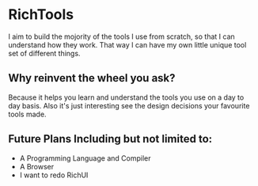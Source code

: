 # RichTools
I aim to build the mojority of the tools I use from scratch, so that I can understand how they work.
That way I can have my own little unique tool set of different things. 

## Why reinvent the wheel you ask?
Because it helps you learn and understand the tools you use on a day to day basis. Also it's just interesting see the design decisions your favourite tools made.

## Future Plans Including but not limited to:
- A Programming Language and Compiler
- A Browser
- I want to redo RichUI
